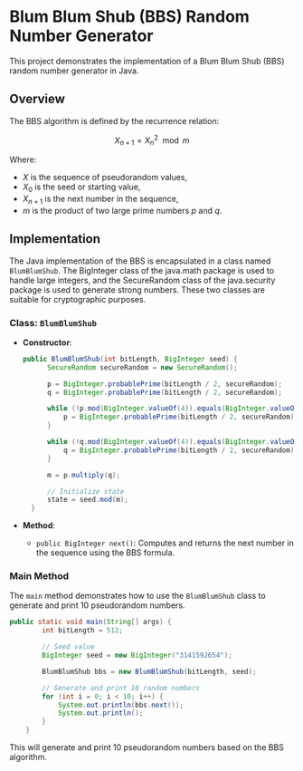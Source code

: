 # Blum Blum Shub (BBS) Random Number Generator

This project demonstrates the implementation of a Blum Blum Shub (BBS) random number generator in Java.

## Overview

The BBS algorithm is defined by the recurrence relation:

$$
X_{n+1} = X_n^2\mod m
$$

Where:
- $X$ is the sequence of pseudorandom values,
- $X_0$ is the seed or starting value,
- $X_{n+1}$ is the next number in the sequence,
- $m$ is the product of two large prime numbers $p$ and $q$.

## Implementation

The Java implementation of the BBS is encapsulated in a class named `BlumBlumShub`. The BigInteger class of the java.math package is used to handle large integers, and the SecureRandom class of the java.security package is used to generate strong numbers. These two classes are suitable for cryptographic purposes.

### Class: `BlumBlumShub`

- **Constructor**:
  ```java
  public BlumBlumShub(int bitLength, BigInteger seed) {
        SecureRandom secureRandom = new SecureRandom();

        p = BigInteger.probablePrime(bitLength / 2, secureRandom);
        q = BigInteger.probablePrime(bitLength / 2, secureRandom);

        while (!p.mod(BigInteger.valueOf(4)).equals(BigInteger.valueOf(3))) {
            p = BigInteger.probablePrime(bitLength / 2, secureRandom);
        }

        while (!q.mod(BigInteger.valueOf(4)).equals(BigInteger.valueOf(3))) {
            q = BigInteger.probablePrime(bitLength / 2, secureRandom);
        }

        m = p.multiply(q);

        // Initialize state
        state = seed.mod(m);
    }
  ```

- **Method**:
  - `public BigInteger next()`: Computes and returns the next number in the sequence using the BBS formula.

### Main Method

The `main` method demonstrates how to use the `BlumBlumShub` class to generate and print 10 pseudorandom numbers.

```java
public static void main(String[] args) {
        int bitLength = 512;

        // Seed value
        BigInteger seed = new BigInteger("3141592654");

        BlumBlumShub bbs = new BlumBlumShub(bitLength, seed);

        // Generate and print 10 random numbers
        for (int i = 0; i < 10; i++) {
            System.out.println(bbs.next());
            System.out.println();
        }
    }
```

This will generate and print 10 pseudorandom numbers based on the BBS algorithm.
